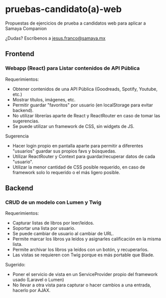 # pruebas-candidato(a)-web
Propuestas de ejercicios de prueba a candidatos web para aplicar a Samaya Companion

¿Dudas? Escríbenos a jesus.franco@samaya.mx

## Frontend

### Webapp (React) para Listar contenidos de API Pública

Requerimientos:

- Obtener contenidos de una API Pública (Goodreads, Spotify, Youtube, etc.)
- Mostrar títulos, imágenes, etc.
- Permitir guardar "favoritos" por usuario (en localStorage para evitar backend).
- No utilizar librerías aparte de React y ReactRouter en caso de tomar las sugerencias.
- Se puede utilizar un framework de CSS, sin widgets de JS.

Sugerencia
- Hacer login propio en pantalla aparte para permitir a diferentes "usuarios" guardar sus propios favs y búsquedas.
- Utilizar ReactRouter y Context para guardar/recuperar datos de cada "usuario".
- Utilizar la menor cantidad de CSS posible requerido, en caso de framework solo lo requerido o el más ligero posible.


## Backend

### CRUD de un modelo con Lumen y Twig

Requerimientos:

- Capturar listas de libros por leer/leídos.
- Soportar una lista por usuario.
- Se puede cambiar de usuario al cambiar de URL.
- Permite marcar los libros ya leídos y asignarles calificación en la misma lista.
- Permite archivar los libros ya leídos con un botón, y recuperarlos.
- Las vistas se requieren con Twig porque es más portable que Blade.

Sugerido:
- Poner el servicio de vista en un ServiceProvider propio del framework usado (Laravel o Lumen)
- No llevar a otra vista para capturar o hacer cambios a una entrada, hacerlo por AJAX.
